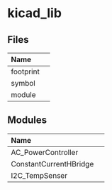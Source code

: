 # kicad_lib

## Files

|Name||
|:--|:--|
|footprint||
|symbol||
|module||

## Modules

|Name||
|:--|:--|
|AC_PowerController||
|ConstantCurrentHBridge||
|I2C_TempSenser||